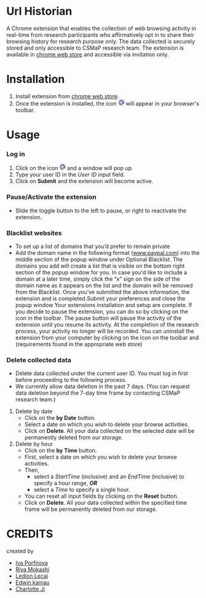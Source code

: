 # Url Historian

A Chrome extension that enables the collection of web browsing activity in real-time from research participants who affirmatively opt in to share their browsing history for research purpose only. The data collected is securely stored and only accessible to CSMaP research team.
The extension is available in [chrome web store](https://support.google.com/chrome_webstore/answer/2664769?hl=en) and accessible via invitation only.

# Installation
1. Install extension from [chrome web store](https://support.google.com/chrome_webstore/answer/2664769?hl=en).
2. Once the extension is installed, the icon ![icon](icon16.png) will appear in your browser's toolbar.

# Usage
### Log in 
1. Click on the icon ![icon](icon16.png) and a window will pop up.
2. Type your user ID in the *User ID* input field.
3. Click on **Submit** and the extension will become active.
### Pause/Activate the extension 
*   Slide the toggle button to the left to pause, or right to reactivate the extension.
### Blacklist websites
* To set up a list of domains that you’d prefer to remain private 
* Add the domain name in the following format (www.paypal.com) into the middle  section of the popup window under Optional Blacklist. The domains you add will create a list that is visible on the bottom right section of the popup window for you. In case you'd like to include a domain at a later time, simply click the “x” sign on the side of the domain name as it appears on the list and the domain will be removed from the Blacklist.
Once you’ve submitted the above information, the extension and is completed.Submit your preferences and close the popup window
Your extensions installation and setup are complete. If you decide to pause the extension, you can do so by clicking on the icon in the toolbar. The pause button will pause the activity of the extension until you resume its activity.
At the completion of the research process, your activity no longer will be recorded. You can uninstall the extension from your computer by clicking on the icon on the toolbar and (requirements found in the appropriate web store)
### Delete collected data
* Delete data collected under the current user ID. You must log in first before proceeding to the following process.
* We currently allow data deletion in the past 7 days. (You can request data deletion beyond the 7-day time frame by contacting CSMaP research team.)
1. Delete by date
   - Click on the **by Date** button.
   - Select a date on which you wish to delete your browse activities.
   - Click on **Delete**. All your data collected on the selected date will be permanently deleted from our storage. 
2. Delete by hour
   - Click on the **by Time** button.
   - First, select a date on which you wish to delete your browse activities.
   - Then, 
     - select a *StartTime* (inclusive) and an *EndTime* (inclusive) to specify a hour range, **_OR_**
     - select a *Time* to specify a single hour.
   - You can reset all input fields by clicking on the **Reset** button.
   - Click on **Delete**. All your data collected within the specified time frame will be permanently deleted from our storage. 



# CREDITS
created by 
* [Iva Porfirova](https://github.com/ivaPorfirova) 
* [Riya Mokashi](https://github.com/RiyaMokashi) 
* [Ledion Lecaj](https://github.com/LedionLecaj)
* [Edwin kamau](https://github.com/kamau-edwin)
* [Charlotte Ji](https://github.com/mginabluebox)
